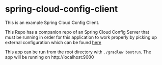 # spring-cloud-config-client

This is an example Spring Cloud Config Client.

This Repo has a companion repo of an Spring Cloud Config Server that must be running in order for this application to work properly by picking up external configuration which can be found <a href="https://github.com/EternalJourneyman1/spring-cloud-config-server">here</a> 


This app can be run from the root directory with `./gradlew bootrun`. The app will be running on http://localhost:9000
